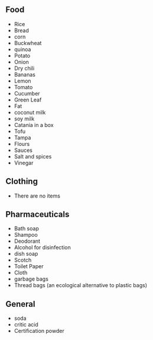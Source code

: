 ## Food

* Rice
* Bread
* corn
* Buckwheat
* quinoa
* Potato
* Onion
* Dry chili
* Bananas
* Lemon
* Tomato
* Cucumber
* Green Leaf
* Fat
* coconut milk
* soy milk
* Catania in a box
* Tofu
* Tampa
* Flours
* Sauces
* Salt and spices
* Vinegar

## Clothing
* There are no items

## Pharmaceuticals

* Bath soap
* Shampoo
* Deodorant
* Alcohol for disinfection
* dish soap
* Scotch
* Toilet Paper
* Cloth
* garbage bags
* Thread bags (an ecological alternative to plastic bags)

## General

* soda
* critic acid
* Certification powder
